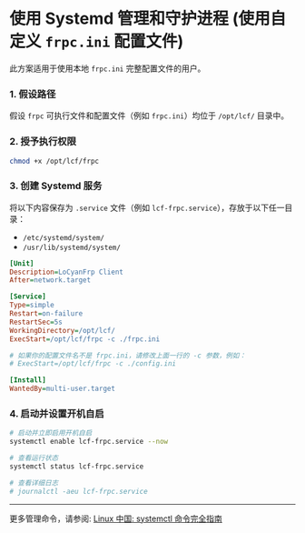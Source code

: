 # 使用 Systemd 管理和守护进程 (使用自定义 `frpc.ini` 配置文件)

此方案适用于使用本地 `frpc.ini` 完整配置文件的用户。

### 1\. 假设路径

假设 `frpc` 可执行文件和配置文件（例如 `frpc.ini`）均位于 `/opt/lcf/` 目录中。

### 2\. 授予执行权限

```sh
chmod +x /opt/lcf/frpc
```

### 3\. 创建 Systemd 服务

将以下内容保存为 `.service` 文件（例如 `lcf-frpc.service`），存放于以下任一目录：

  * `/etc/systemd/system/`
  * `/usr/lib/systemd/system/`

<!-- end list -->

```ini
[Unit]
Description=LoCyanFrp Client
After=network.target

[Service]
Type=simple
Restart=on-failure
RestartSec=5s
WorkingDirectory=/opt/lcf/
ExecStart=/opt/lcf/frpc -c ./frpc.ini

# 如果你的配置文件名不是 frpc.ini，请修改上面一行的 -c 参数，例如：
# ExecStart=/opt/lcf/frpc -c ./config.ini

[Install]
WantedBy=multi-user.target
```

### 4\. 启动并设置开机自启

```sh
# 启动并立即启用开机自启
systemctl enable lcf-frpc.service --now

# 查看运行状态
systemctl status lcf-frpc.service

# 查看详细日志
# journalctl -aeu lcf-frpc.service
```

-----

更多管理命令，请参阅: [Linux 中国: systemctl 命令完全指南](https://linux.cn/article-5926-1.html)
